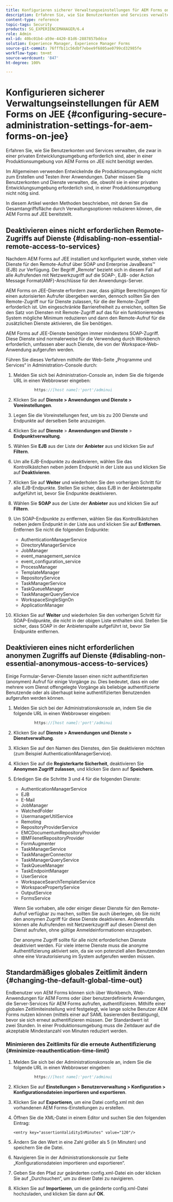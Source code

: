 ```yaml
---
title: Konfigurieren sicherer Verwaltungseinstellungen für AEM Forms on JEE
description: Erfahren Sie, wie Sie Benutzerkonten und Services verwalten, die zwar in einer privaten Entwicklungsumgebung erforderlich sind, aber in einer Produktionsumgebung von AEM Forms on JEE nicht benötigt werden.
content-type: reference
topic-tags: Security
products: SG_EXPERIENCEMANAGER/6.4
role: Admin
exl-id: 40bc01b4-a59e-4420-81d6-2887857bddce
solution: Experience Manager, Experience Manager Forms
source-git-commit: 76fffb11c56dbf7ebee9f6805ae0799cd32985fe
workflow-type: tm+mt
source-wordcount: '847'
ht-degree: 100%

---
```


# Konfigurieren sicherer Verwaltungseinstellungen für AEM Forms on JEE {#configuring-secure-administration-settings-for-aem-forms-on-jee}

Erfahren Sie, wie Sie Benutzerkonten und Services verwalten, die zwar in einer privaten Entwicklungsumgebung erforderlich sind, aber in einer Produktionsumgebung von AEM Forms on JEE nicht benötigt werden.

Im Allgemeinen verwenden Entwickelnde die Produktionsumgebung nicht zum Erstellen und Testen ihrer Anwendungen. Daher müssen Sie Benutzerkonten und Dienste verwalten, die, obwohl sie in einer privaten Entwicklungsumgebung erforderlich sind, in einer Produktionsumgebung nicht nötig sind.

In diesem Artikel werden Methoden beschrieben, mit denen Sie die Gesamtangriffsfläche durch Verwaltungsoptionen reduzieren können, die AEM Forms auf JEE bereitstellt.

## Deaktivieren eines nicht erforderlichen Remote-Zugriffs auf Dienste {#disabling-non-essential-remote-access-to-services}

Nachdem AEM Forms auf JEE installiert und konfiguriert wurde, stehen viele Dienste für den Remote-Aufruf über SOAP und Enterprise JavaBeans™ (EJB) zur Verfügung. Der Begriff „Remote“ bezieht sich in diesem Fall auf alle Aufrufenden mit Netzwerkzugriff auf die SOAP-, EJB- oder Action Message Format(AMF)-Anschlüsse für den Anwendungs-Server.

AEM Forms on JEE-Dienste erfordern zwar, dass gültige Berechtigungen für einen autorisierten Aufrufer übergeben werden, dennoch sollten Sie den Remote-Zugriff nur für Dienste zulassen, für die der Remote-Zugriff erforderlich ist. Um eingeschränkte Barrierefreiheit zu erreichen, sollten Sie den Satz von Diensten mit Remote-Zugriff auf das für ein funktionierendes System mögliche Minimum reduzieren und dann den Remote-Aufruf für die zusätzlichen Dienste aktivieren, die Sie benötigen.

AEM Forms auf JEE-Dienste benötigen immer mindestens SOAP-Zugriff. Diese Dienste sind normalerweise für die Verwendung durch Workbench erforderlich, umfassen aber auch Dienste, die von der Workspace-Web-Anwendung aufgerufen werden.

Führen Sie dieses Verfahren mithilfe der Web-Seite „Programme und Services“ in Administration-Console durch:

1. Melden Sie sich bei Administration-Console an, indem Sie die folgende URL in einen Webbrowser eingeben:

   ```java
            https://[host name]:'port'/adminui
   ```

1. Klicken Sie auf **Dienste > Anwendungen und Dienste > Voreinstellungen**.
1. Legen Sie die Voreinstellungen fest, um bis zu 200 Dienste und Endpunkte auf derselben Seite anzuzeigen.
1. Klicken Sie auf **Dienste** > **Anwendungen und Dienste** > **Endpunktverwaltung**.
1. Wählen Sie **EJB** aus der Liste der **Anbieter** aus und klicken Sie auf **Filtern**.
1. Um alle EJB-Endpunkte zu deaktivieren, wählen Sie das Kontrollkästchen neben jedem Endpunkt in der Liste aus und klicken Sie auf **Deaktivieren**.
1. Klicken Sie auf **Weiter** und wiederholen Sie den vorherigen Schritt für alle EJB-Endpunkte. Stellen Sie sicher, dass EJB in der Anbieterspalte aufgeführt ist, bevor Sie Endpunkte deaktivieren.
1. Wählen Sie **SOAP** aus der Liste der **Anbieter** aus und klicken Sie auf **Filtern**.
1. Um SOAP-Endpunkte zu entfernen, wählen Sie das Kontrollkästchen neben jedem Endpunkt in der Liste aus und klicken Sie auf **Entfernen**. Entfernen Sie nicht die folgenden Endpunkte:

   * AuthenticationManagerService
   * DirectoryManagerService
   * JobManager
   * event_management_service
   * event_configuration_service
   * ProcessManager
   * TemplateManager
   * RepositoryService
   * TaskManagerService
   * TaskQueueManager
   * TaskManagerQueryService
   * WorkspaceSingleSignOn
   * ApplicationManager

1. Klicken Sie auf **Weiter** und wiederholen Sie den vorherigen Schritt für SOAP-Endpunkte, die nicht in der obigen Liste enthalten sind. Stellen Sie sicher, dass SOAP in der Anbieterspalte aufgeführt ist, bevor Sie Endpunkte entfernen.

## Deaktivieren eines nicht erforderlichen anonymen Zugriffs auf Dienste {#disabling-non-essential-anonymous-access-to-services}

Einige Formular-Server-Dienste lassen einen nicht authentifizierten (anonymen) Aufruf für einige Vorgänge zu. Dies bedeutet, dass ein oder mehrere vom Dienst offengelegte Vorgänge als beliebige authentifizierte Benutzende oder als überhaupt keine authentifizierten Benutzenden aufgerufen werden können.

1. Melden Sie sich bei der Administrationskonsole an, indem Sie die folgende URL in einen Webbrowser eingeben:

   ```java
            https://[host name]:'port'/adminui
   ```

1. Klicken Sie auf **Dienste > Anwendungen und Dienste > Dienstverwaltung**.
1. Klicken Sie auf den Namen des Dienstes, den Sie deaktivieren möchten (zum Beispiel AuthenticationManagerService).
1. Klicken Sie auf die **Registerkarte Sicherheit**, deaktivieren Sie **Anonymen Zugriff zulassen**, und klicken Sie dann auf **Speichern**.
1. Erledigen Sie die Schritte 3 und 4 für die folgenden Dienste:

   * AuthenticationManagerService
   * EJB
   * E-Mail
   * JobManager
   * WatchedFolder
   * UsermanagerUtilService
   * Remoting
   * RepositoryProviderService
   * EMCDocumentumRepositoryProvider
   * IBMFilenetRepositoryProvider
   * FormAugmenter
   * TaskManagerService
   * TaskManagerConnector
   * TaskManagerQueryService
   * TaskQueueManager
   * TaskEndpointManager
   * UserService
   * WorkspaceSearchTemplateService
   * WorkspacePropertyService
   * OutputService
   * FormsService

   Wenn Sie vorhaben, alle oder einiger dieser Dienste für den Remote-Aufruf verfügbar zu machen, sollten Sie auch überlegen, ob Sie nicht den anonymen Zugriff für diese Dienste deaktivieren. Anderenfalls können alle Aufrufenden mit Netzwerkzugriff auf diesen Dienst den Dienst aufrufen, ohne gültige Anmeldeinformationen einzugeben.

   Der anonyme Zugriff sollte für alle nicht erforderlichen Dienste deaktiviert werden. Für viele interne Dienste muss die anonyme Authentifizierung aktiviert sein, da sie von potenziell allen Benutzenden ohne eine Vorautorisierung im System aufgerufen werden müssen.

## Standardmäßiges globales Zeitlimit ändern  {#changing-the-default-global-time-out}

Endbenutzer von AEM Forms können sich über Workbench, Web-Anwendungen für AEM Forms oder über benutzerdefinierte Anwendungen, die Server-Services für AEM Forms aufrufen, authentifizieren. Mithilfe einer globalen Zeitlimiteinstellung wird festgelegt, wie lange solche Benutzer AEM Forms nutzen können (mittels einer auf SAML basierenden Bestätigung), bevor sie sich erneut authentifizieren müssen. Der Standardwert ist zwei Stunden. In einer Produktionsumgebung muss die Zeitdauer auf die akzeptable Mindestanzahl von Minuten reduziert werden.

### Minimieren des Zeitlimits für die erneute Authentifizierung {#minimize-reauthentication-time-limit}

1. Melden Sie sich bei der Administrationskonsole an, indem Sie die folgende URL in einen Webbrowser eingeben:

   ```java
            https://[host name]:'port'/adminui
   ```

1. Klicken Sie auf **Einstellungen > Benutzerverwaltung > Konfiguration > Konfigurationsdateien importieren und exportieren**.
1. Klicken Sie auf **Exportieren**, um eine Datei config.xml mit den vorhandenen AEM Forms-Einstellungen zu erstellen.
1. Öffnen Sie die XML-Datei in einem Editor und suchen Sie den folgenden Eintrag: 

   `<entry key="assertionValidityInMinutes" value="120"/>`

1. Ändern Sie den Wert in eine Zahl größer als 5 (in Minuten) und speichern Sie die Datei.
1. Navigieren Sie in der Administrationskonsole zur Seite „Konfigurationsdateien importieren und exportieren“.
1. Geben Sie den Pfad zur geänderten config.xml-Datei ein oder klicken Sie auf „Durchsuchen“, um zu dieser Datei zu navigieren.
1. Klicken Sie auf **Importieren**, um die geänderte config.xml-Datei hochzuladen, und klicken Sie dann auf **OK**.
